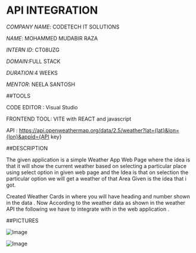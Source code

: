 # API INTEGRATION

*COMPANY NAME*: CODETECH IT SOLUTIONS

*NAME*: MOHAMMED MUDABIR RAZA

*INTERN ID*: CT08UZG

*DOMAIN*:FULL STACK

*DURATION*:4 WEEKS

*MENTOR*: NEELA SANTOSH

##TOOLS

CODE EDITOR : Visual Studio

FRONTEND TOOL: VITE with REACT and javascript

API : https://api.openweathermap.org/data/2.5/weather?lat={lat}&lon={lon}&appid={API key}

##DESCRIPTION

The given application is  a simple Weather App Web Page where the idea is that it will show the  current weather  based on selecting a particular place using select option in given web page and the Idea is that on selection the particular option we will get a weather of that Area Given is the idea that i got.

Created Weather Cards in where you will have heading and number shown in the data . Now According to the weather data as shown in the weather API the following we have to integrate with in the web application .


##PICTURES

![Image](https://github.com/user-attachments/assets/c7cc79bd-a020-4782-8418-c23ae5a1cf71)

![Image](https://github.com/user-attachments/assets/10742497-00f5-4a61-aed5-fa6f96fde1a8)











